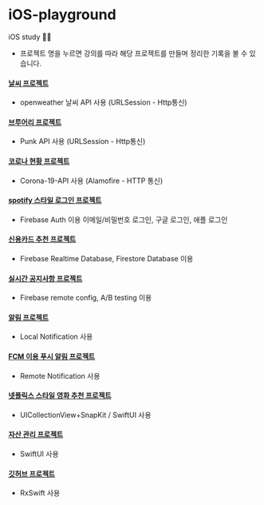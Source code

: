 # iOS-playground
iOS study 👩‍💻
* 프로젝트 명을 누르면 강의를 따라 해당 프로젝트를 만들며 정리한 기록을 볼 수 있습니다.

#### [날씨 프로젝트](https://yesiamnahee.tistory.com/127)
- openweather 날씨 API 사용 (URLSession - Http통신)

#### [브루어리 프로젝트](https://yesiamnahee.tistory.com/144)
- Punk API 사용 (URLSession - Http통신)

#### [코로나 현황 프로젝트](https://yesiamnahee.tistory.com/128?category=886482)
- Corona-19-API 사용 (Alamofire - HTTP 통신)

#### [spotify 스타일 로그인 프로젝트](https://yesiamnahee.tistory.com/117)
- Firebase Auth 이용 이메일/비밀번호 로그인, 구글 로그인, 애플 로그인

#### [신용카드 추천 프로젝트](https://yesiamnahee.tistory.com/118)
- Firebase Realtime Database, Firestore Database 이용

#### [실시간 공지사항 프로젝트](https://yesiamnahee.tistory.com/124?category=886482)
- Firebase remote config, A/B testing 이용


#### [알림 프로젝트](https://yesiamnahee.tistory.com/132)
-  Local Notification 사용

#### [FCM 이용 푸시 알림 프로젝트](https://yesiamnahee.tistory.com/133?category=886482)
-  Remote Notification 사용

#### [넷플릭스 스타일 영화 추천 프로젝트](https://yesiamnahee.tistory.com/131?category=886482)
-  UICollectionView+SnapKit / SwiftUI 사용

#### [자산 관리 프로젝트](https://yesiamnahee.tistory.com/145?category=886482)
- SwiftUI 사용

#### [깃허브 프로젝트](https://yesiamnahee.tistory.com/153)
- RxSwift 사용
